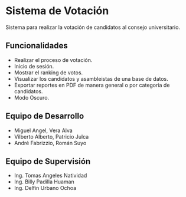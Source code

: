 # Sistema de Votación

Sistema para realizar la votación de candidatos al consejo universitario.

## Funcionalidades
- Realizar el proceso de votación.
- Inicio de sesión.
- Mostrar el ranking de votos.
- Visualizar los candidatos y asambleistas de una base de datos.
- Exportar reportes en PDF de manera general o por categoria de candidatos.
- Modo Oscuro.

## Equipo de Desarrollo
- Miguel Angel, Vera Alva
- Vilberto Alberto, Patricio Julca
- André Fabrizzio, Román Suyo

## Equipo de Supervisión
- Ing. Tomas Angeles Natividad
- Ing. Billy Padilla Huaman
- Ing. Delfin Urbano Ochoa
